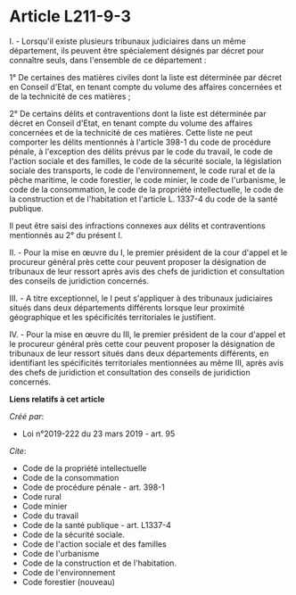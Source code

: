 # Article L211-9-3

I. - Lorsqu'il existe plusieurs tribunaux judiciaires dans un même département, ils peuvent être spécialement désignés par
décret pour connaître seuls, dans l'ensemble de ce département :

1° De certaines des matières civiles dont la liste est déterminée par décret en Conseil d'Etat, en tenant compte du volume
des affaires concernées et de la technicité de ces matières ;

2° De certains délits et contraventions dont la liste est déterminée par décret en Conseil d'Etat, en tenant compte du volume
des affaires concernées et de la technicité de ces matières. Cette liste ne peut comporter les délits mentionnés à l'article
398-1 du code de procédure pénale, à l'exception des délits prévus par le code du travail, le code de l'action sociale et des
familles, le code de la sécurité sociale, la législation sociale des transports, le code de l'environnement, le code rural et
de la pêche maritime, le code forestier, le code minier, le code de l'urbanisme, le code de la consommation, le code de la
propriété intellectuelle, le code de la construction et de l'habitation et l'article L. 1337-4 du code de la santé publique.

Il peut être saisi des infractions connexes aux délits et contraventions mentionnés au 2° du présent I.

II. - Pour la mise en œuvre du I, le premier président de la cour d'appel et le procureur général près cette cour peuvent
proposer la désignation de tribunaux de leur ressort après avis des chefs de juridiction et consultation des conseils de
juridiction concernés.

III. - A titre exceptionnel, le I peut s'appliquer à des tribunaux judiciaires situés dans deux départements différents
lorsque leur proximité géographique et les spécificités territoriales le justifient.

IV. - Pour la mise en œuvre du III, le premier président de la cour d'appel et le procureur général près cette cour peuvent
proposer la désignation de tribunaux de leur ressort situés dans deux départements différents, en identifiant les
spécificités territoriales mentionnées au même III, après avis des chefs de juridiction et consultation des conseils de
juridiction concernés.

**Liens relatifs à cet article**

_Créé par_:

  - Loi n°2019-222 du 23 mars 2019 - art. 95

_Cite_:

  - Code de la propriété intellectuelle
  - Code de la consommation
  - Code de procédure pénale - art. 398-1
  - Code rural
  - Code minier
  - Code du travail
  - Code de la santé publique - art. L1337-4
  - Code de la sécurité sociale.
  - Code de l'action sociale et des familles
  - Code de l'urbanisme
  - Code de la construction et de l'habitation.
  - Code de l'environnement
  - Code forestier (nouveau)
